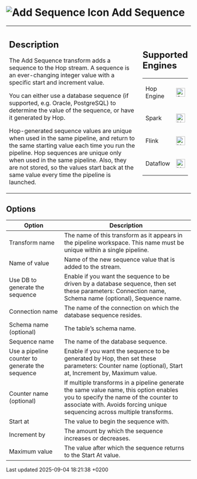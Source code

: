 <div id="header">

# <span class="image image-doc-icon">![Add Sequence Icon](../assets/images/transforms/icons/addsequence.svg)</span> Add Sequence

</div>

<div id="content">

<div id="preamble">

<div class="sectionbody">

<table>
<colgroup>
<col style="width: 75%" />
<col style="width: 25%" />
</colgroup>
<tbody>
<tr class="odd">
<td><div class="content">
<div class="sect1">
<h2 id="_description">Description</h2>
<div class="sectionbody">
<div class="paragraph">
<p>The Add Sequence transform adds a sequence to the Hop stream. A sequence is an ever-changing integer value with a specific start and increment value.</p>
</div>
<div class="paragraph">
<p>You can either use a database sequence (if supported, e.g. Oracle, PostgreSQL) to determine the value of the sequence, or have it generated by Hop.</p>
</div>
<div class="paragraph">
<p>Hop-generated sequence values are unique when used in the same pipeline, and return to the same starting value each time you run the pipeline. Hop sequences are unique only when used in the same pipeline. Also, they are not stored, so the values start back at the same value every time the pipeline is launched.</p>
</div>
</div>
</div>
</div></td>
<td><div class="content">
<div class="sect1">
<h2 id="_supported_engines">Supported Engines</h2>
<div class="sectionbody">
<table>
<tbody>
<tr class="odd">
<td><p>Hop Engine</p></td>
<td><div class="content">
<div class="paragraph">
<p><span class="image"><img src="../assets/images/check_mark.svg" alt="Supported" width="24" /></span></p>
</div>
</div></td>
</tr>
<tr class="even">
<td><p>Spark</p></td>
<td><div class="content">
<div class="paragraph">
<p><span class="image"><img src="../assets/images/cross.svg" alt="Not Supported" width="24" /></span></p>
</div>
</div></td>
</tr>
<tr class="odd">
<td><p>Flink</p></td>
<td><div class="content">
<div class="paragraph">
<p><span class="image"><img src="../assets/images/cross.svg" alt="Not Supported" width="24" /></span></p>
</div>
</div></td>
</tr>
<tr class="even">
<td><p>Dataflow</p></td>
<td><div class="content">
<div class="paragraph">
<p><span class="image"><img src="../assets/images/cross.svg" alt="Not Supported" width="24" /></span></p>
</div>
</div></td>
</tr>
</tbody>
</table>
</div>
</div>
</div></td>
</tr>
</tbody>
</table>

</div>

</div>

<div class="sect1">

## Options

<div class="sectionbody">

| Option                                          | Description                                                                                                                                                                                                   |
| ----------------------------------------------- | ------------------------------------------------------------------------------------------------------------------------------------------------------------------------------------------------------------- |
| Transform name                                  | The name of this transform as it appears in the pipeline workspace. This name must be unique within a single pipeline.                                                                                        |
| Name of value                                   | Name of the new sequence value that is added to the stream.                                                                                                                                                   |
| Use DB to generate the sequence                 | Enable if you want the sequence to be driven by a database sequence, then set these parameters: Connection name, Schema name (optional), Sequence name.                                                       |
| Connection name                                 | The name of the connection on which the database sequence resides.                                                                                                                                            |
| Schema name (optional)                          | The table’s schema name.                                                                                                                                                                                      |
| Sequence name                                   | The name of the database sequence.                                                                                                                                                                            |
| Use a pipeline counter to generate the sequence | Enable if you want the sequence to be generated by Hop, then set these parameters: Counter name (optional), Start at, Increment by, Maximum value.                                                            |
| Counter name (optional)                         | If multiple transforms in a pipeline generate the same value name, this option enables you to specify the name of the counter to associate with. Avoids forcing unique sequencing across multiple transforms. |
| Start at                                        | The value to begin the sequence with.                                                                                                                                                                         |
| Increment by                                    | The amount by which the sequence increases or decreases.                                                                                                                                                      |
| Maximum value                                   | The value after which the sequence returns to the Start At value.                                                                                                                                             |

</div>

</div>

</div>

<div id="footer">

<div id="footer-text">

Last updated 2025-09-04 18:21:38 +0200

</div>

</div>
